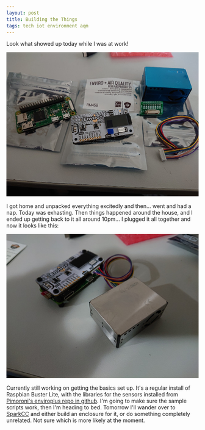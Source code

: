```yaml
---
layout: post
title: Building the Things
tags: tech iot environment aqm
---
```


Look what showed up today while I was at work!

![a bunch of sensors, fresh out of the box](/public/images/2020-01-10-unboxed-sensors.JPG)

I got home and unpacked everything excitedly and then... went and had a nap.
Today was exhasting. Then things happened around the house, and I ended up
getting back to it all around 10pm... I plugged it all together and now it
looks like this:

![plugged together](/public/images/2020-01-10-assembled-sensors.JPG)

Currently still working on getting the basics set up. It's a regular install
of Raspbian Buster Lite, with the libraries for the sensors installed from
[Pimoroni's enviroplus repo in github][enviroplus]. I'm going to make
sure the sample scripts work, then I'm heading to bed. Tomorrow I'll wander
over to [SparkCC](sparkcc) and either build an enclosure for it, or do
something completely unrelated. Not sure which is more likely at the moment.

[enviroplus]: https://github.com/pimoroni/enviroplus-python
[sparkcc]: https://www.sparkcc.org
